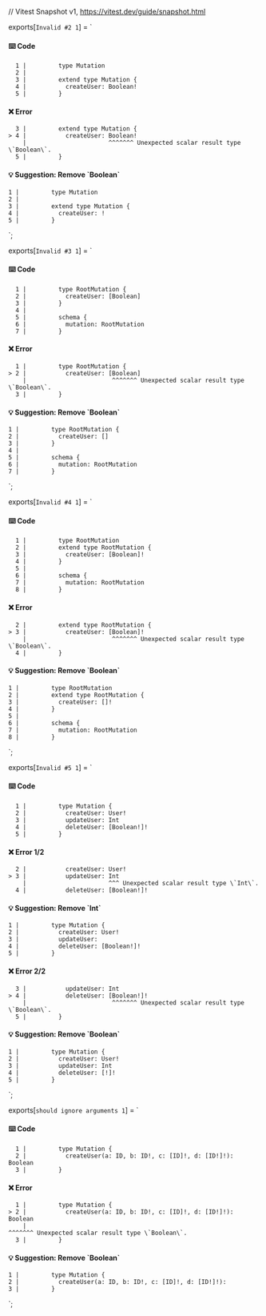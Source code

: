 // Vitest Snapshot v1, https://vitest.dev/guide/snapshot.html

exports[`Invalid #2 1`] = `
#### ⌨️ Code

      1 |         type Mutation
      2 |
      3 |         extend type Mutation {
      4 |           createUser: Boolean!
      5 |         }

#### ❌ Error

      3 |         extend type Mutation {
    > 4 |           createUser: Boolean!
        |                       ^^^^^^^ Unexpected scalar result type \`Boolean\`.
      5 |         }

#### 💡 Suggestion: Remove \`Boolean\`

    1 |         type Mutation
    2 |
    3 |         extend type Mutation {
    4 |           createUser: !
    5 |         }
`;

exports[`Invalid #3 1`] = `
#### ⌨️ Code

      1 |         type RootMutation {
      2 |           createUser: [Boolean]
      3 |         }
      4 |
      5 |         schema {
      6 |           mutation: RootMutation
      7 |         }

#### ❌ Error

      1 |         type RootMutation {
    > 2 |           createUser: [Boolean]
        |                        ^^^^^^^ Unexpected scalar result type \`Boolean\`.
      3 |         }

#### 💡 Suggestion: Remove \`Boolean\`

    1 |         type RootMutation {
    2 |           createUser: []
    3 |         }
    4 |
    5 |         schema {
    6 |           mutation: RootMutation
    7 |         }
`;

exports[`Invalid #4 1`] = `
#### ⌨️ Code

      1 |         type RootMutation
      2 |         extend type RootMutation {
      3 |           createUser: [Boolean]!
      4 |         }
      5 |
      6 |         schema {
      7 |           mutation: RootMutation
      8 |         }

#### ❌ Error

      2 |         extend type RootMutation {
    > 3 |           createUser: [Boolean]!
        |                        ^^^^^^^ Unexpected scalar result type \`Boolean\`.
      4 |         }

#### 💡 Suggestion: Remove \`Boolean\`

    1 |         type RootMutation
    2 |         extend type RootMutation {
    3 |           createUser: []!
    4 |         }
    5 |
    6 |         schema {
    7 |           mutation: RootMutation
    8 |         }
`;

exports[`Invalid #5 1`] = `
#### ⌨️ Code

      1 |         type Mutation {
      2 |           createUser: User!
      3 |           updateUser: Int
      4 |           deleteUser: [Boolean!]!
      5 |         }

#### ❌ Error 1/2

      2 |           createUser: User!
    > 3 |           updateUser: Int
        |                       ^^^ Unexpected scalar result type \`Int\`.
      4 |           deleteUser: [Boolean!]!

#### 💡 Suggestion: Remove \`Int\`

    1 |         type Mutation {
    2 |           createUser: User!
    3 |           updateUser: 
    4 |           deleteUser: [Boolean!]!
    5 |         }

#### ❌ Error 2/2

      3 |           updateUser: Int
    > 4 |           deleteUser: [Boolean!]!
        |                        ^^^^^^^ Unexpected scalar result type \`Boolean\`.
      5 |         }

#### 💡 Suggestion: Remove \`Boolean\`

    1 |         type Mutation {
    2 |           createUser: User!
    3 |           updateUser: Int
    4 |           deleteUser: [!]!
    5 |         }
`;

exports[`should ignore arguments 1`] = `
#### ⌨️ Code

      1 |         type Mutation {
      2 |           createUser(a: ID, b: ID!, c: [ID]!, d: [ID!]!): Boolean
      3 |         }

#### ❌ Error

      1 |         type Mutation {
    > 2 |           createUser(a: ID, b: ID!, c: [ID]!, d: [ID!]!): Boolean
        |                                                           ^^^^^^^ Unexpected scalar result type \`Boolean\`.
      3 |         }

#### 💡 Suggestion: Remove \`Boolean\`

    1 |         type Mutation {
    2 |           createUser(a: ID, b: ID!, c: [ID]!, d: [ID!]!): 
    3 |         }
`;
